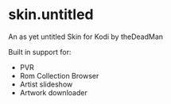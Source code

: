 skin.untitled
===================

An as yet untitled Skin for Kodi by theDeadMan

Built in support for:
- PVR
- Rom Collection Browser
- Artist slideshow
- Artwork downloader


